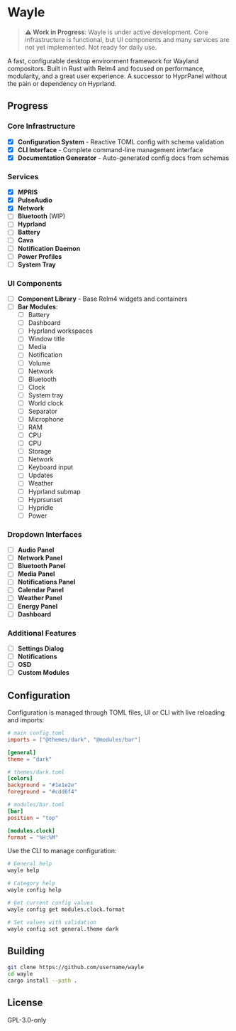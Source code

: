 # Wayle

> **⚠️ Work in Progress**: Wayle is under active development. Core infrastructure is functional, but UI components and many services are not yet implemented. Not ready for daily use.

A fast, configurable desktop environment framework for Wayland compositors. Built in Rust with Relm4 and focused on performance, modularity, and a great user experience. A successor to HyprPanel without the pain or dependency on Hyprland.

## Progress

### Core Infrastructure

- [x] **Configuration System** - Reactive TOML config with schema validation
- [x] **CLI Interface** - Complete command-line management interface  
- [x] **Documentation Generator** - Auto-generated config docs from schemas

### Services

- [x] **MPRIS**
- [x] **PulseAudio**
- [x] **Network**
- [ ] **Bluetooth** (WIP)
- [ ] **Hyprland**
- [ ] **Battery**
- [ ] **Cava**
- [ ] **Notification Daemon**
- [ ] **Power Profiles**
- [ ] **System Tray**

### UI Components

- [ ] **Component Library** - Base Relm4 widgets and containers
- [ ] **Bar Modules**:
  - [ ] Battery
  - [ ] Dashboard
  - [ ] Hyprland workspaces
  - [ ] Window title
  - [ ] Media
  - [ ] Notification
  - [ ] Volume
  - [ ] Network
  - [ ] Bluetooth
  - [ ] Clock
  - [ ] System tray
  - [ ] World clock
  - [ ] Separator
  - [ ] Microphone
  - [ ] RAM
  - [ ] CPU
  - [ ] CPU
  - [ ] Storage
  - [ ] Network
  - [ ] Keyboard input
  - [ ] Updates
  - [ ] Weather
  - [ ] Hyprland submap
  - [ ] Hyprsunset
  - [ ] Hypridle
  - [ ] Power

### Dropdown Interfaces

- [ ] **Audio Panel**
- [ ] **Network Panel**
- [ ] **Bluetooth Panel**
- [ ] **Media Panel**
- [ ] **Notifications Panel**
- [ ] **Calendar Panel**
- [ ] **Weather Panel**
- [ ] **Energy Panel**
- [ ] **Dashboard**

### Additional Features

- [ ] **Settings Dialog**
- [ ] **Notifications**
- [ ] **OSD**
- [ ] **Custom Modules**

## Configuration

Configuration is managed through TOML files, UI or CLI with live reloading and imports:

```toml
# main config.toml
imports = ["@themes/dark", "@modules/bar"]

[general]
theme = "dark"

# themes/dark.toml
[colors]
background = "#1e1e2e"
foreground = "#cdd6f4"

# modules/bar.toml
[bar]
position = "top"

[modules.clock]
format = "%H:%M"
```

Use the CLI to manage configuration:

```bash
# General help
wayle help

# Category help
wayle config help

# Get current config values
wayle config get modules.clock.format

# Set values with validation
wayle config set general.theme dark
```

## Building

```bash
git clone https://github.com/username/wayle
cd wayle
cargo install --path .
```

## License

GPL-3.0-only
